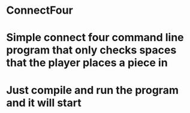 # ConnectFour
# Simple connect four command line program that only checks spaces that the player places a piece in

# Just compile and run the program and it will start
